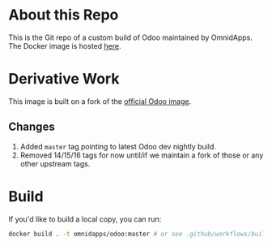 # About this Repo

This is the Git repo of a custom build of Odoo maintained by OmnidApps. The Docker image is hosted [here](https://registry.hub.docker.com/r/omnidapps/odoo).

# Derivative Work

This image is built on a fork of the [official Odoo image](https://hub.docker.com/_/odoo).

## Changes

1. Added `master` tag pointing to latest Odoo dev nightly build.
2. Removed 14/15/16 tags for now until/if we maintain a fork of those or any other upstream tags.

# Build

If you'd like to build a local copy, you can run:

```bash
docker build . -t omnidapps/odoo:master # or see .github/workflows/build.yml
```

